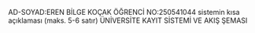 AD-SOYAD:EREN BİLGE KOÇAK
ÖĞRENCİ NO:250541044
sistemin kısa açıklaması (maks. 5-6 satır)
ÜNİVERSİTE KAYIT SİSTEMİ VE AKIŞ ŞEMASI
